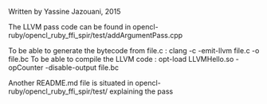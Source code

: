 Written by Yassine Jazouani, 2015

The LLVM pass code can be found in opencl-ruby/opencl_ruby_ffi_spir/test/addArgumentPass.cpp

To be able to generate the bytecode from file.c  : clang -c -emit-llvm file.c -o file.bc
To be able to compile the LLVM code              : opt-load LLVMHello.so -opCounter -disable-output file.bc

Another README.md file is situated in opencl-ruby/opencl_ruby_ffi_spir/test/ explaining the pass
